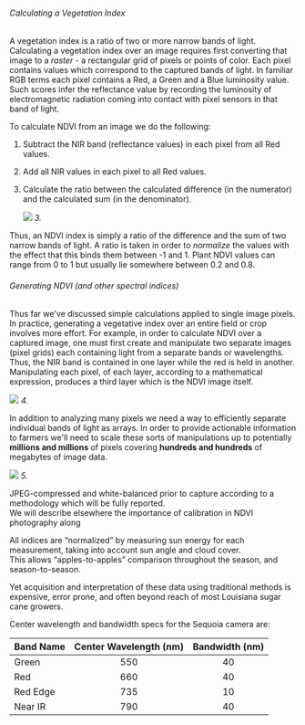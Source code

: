 ###### Calculating a Vegetation Index

A vegetation index is a ratio of two or more narrow bands of light. Calculating a vegetation index over an image requires 
first converting that image to a *raster* - a rectangular grid of pixels or points of color. Each pixel contains values 
which correspond to the captured bands of light. In familiar RGB terms each pixel contains a Red, a Green and a Blue 
luminosity value. Such scores infer the reflectance value by recording the luminosity of electromagnetic radiation coming 
into contact with pixel sensors in that band of light.   

To calculate NDVI from an image we do the following: 
1. Subtract the NIR band (reflectance values) in each pixel from all Red values. 
2. Add all NIR values in each pixel to all Red values.
3. Calculate the ratio between the calculated difference (in the numerator) and the calculated sum (in the denominator). 

   ![](/Users/geraldmc/2018Code/sare/sare_grant/readme_resources/img/7.png) _3._
    
Thus, an NDVI index is simply a ratio of the difference and the sum of two narrow bands of light. A ratio is taken in order to 
*normalize* the values with the effect that this binds them between -1 and 1. Plant NDVI values can range from 0 to 1 but 
usually lie somewhere between 0.2 and 0.8.

###### Generating NDVI (and other spectral indices)

Thus far we've discussed simple calculations applied to single image pixels. In practice, generating a vegetative index
over an entire field or crop involves more effort. For example, in order to calculate NDVI over a captured image, one must 
first create and manipulate two separate images (pixel grids) each containing light from a separate bands or wavelengths.
Thus, the NIR band is contained in one layer while the red is held in another. Manipulating each pixel, of each layer, 
according to a mathematical expression, produces a third layer which is the NDVI image itself. 

![](/Users/geraldmc/2018Code/sare/sare_grant/readme_resources/img/9.png) _4._
 
In addition to analyzing many pixels we need a way to efficiently separate individual bands of light as arrays.
In order to provide actionable information to farmers we'll need to scale these sorts of manipulations up to potentially 
__millions and millions__ of pixels covering __hundreds and hundreds__ of megabytes of image data.

 
![](/Users/geraldmc/2018Code/sare/sare_grant/readme_resources/img/8.png) _5._

JPEG-compressed and white-balanced prior to capture according to a methodology which will be fully reported.  
We will describe elsewhere the importance of calibration in NDVI photography along 


All indices are “normalized” by measuring sun energy for each measurement, taking into account sun angle and cloud cover.  
This allows “apples-to-apples” comparison throughout the season, and season-to-season.

Yet acquisition and interpretation 
of these data using traditional methods is expensive, error prone, and often beyond reach of most Louisiana sugar cane growers.

Center wavelength and bandwidth specs for the Sequoia camera are: 


| Band Name | Center Wavelength (nm) | Bandwidth (nm) |
|-----------|:----------------------:|:--------------:|
| Green     |           550          |       40       |
| Red       |           660          |       40       |
| Red Edge  |           735          |       10       |
| Near IR   |           790          |       40       |
